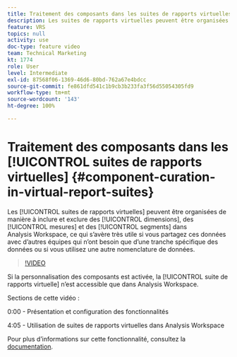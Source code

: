 ```yaml
---
title: Traitement des composants dans les suites de rapports virtuelles
description: Les suites de rapports virtuelles peuvent être organisées de manière à inclure et exclure des dimensions, des mesures et des segments dans Analysis Workspace, ce qui s’avère très utile si vous partagez ces données avec d’autres équipes qui n’ont besoin que d’une tranche spécifique des données ou si vous utilisez une autre nomenclature de données.
feature: VRS
topics: null
activity: use
doc-type: feature video
team: Technical Marketing
kt: 1774
role: User
level: Intermediate
exl-id: 87568f06-1369-46d6-80bd-762a67e4bdcc
source-git-commit: fe861dfd541c1b9cb3b233fa3f56d55054305fd9
workflow-type: tm+mt
source-wordcount: '143'
ht-degree: 100%

---
```


# Traitement des composants dans les [!UICONTROL suites de rapports virtuelles] {#component-curation-in-virtual-report-suites}

Les [!UICONTROL suites de rapports virtuelles] peuvent être organisées de manière à inclure et exclure des [!UICONTROL dimensions], des [!UICONTROL mesures] et des [!UICONTROL segments] dans Analysis Workspace, ce qui s’avère très utile si vous partagez ces données avec d’autres équipes qui n’ont besoin que d’une tranche spécifique des données ou si vous utilisez une autre nomenclature de données.

>[!VIDEO](https://video.tv.adobe.com/v/23544/?quality=12)

Si la personnalisation des composants est activée, la [!UICONTROL suite de rapports virtuelle] n’est accessible que dans Analysis Workspace.

Sections de cette vidéo :

0:00 - Présentation et configuration des fonctionnalités

4:05 - Utilisation de suites de rapports virtuelles dans Analysis Workspace

Pour plus dʼinformations sur cette fonctionnalité, consultez la [documentation](https://experienceleague.adobe.com/docs/analytics/components/virtual-report-suites/vrs-components.html?lang=fr).
